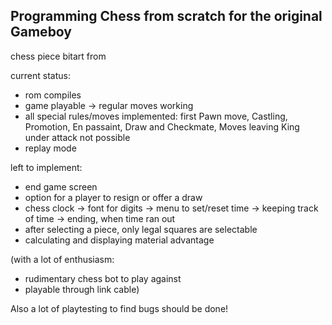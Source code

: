## Programming Chess from scratch for the original Gameboy

chess piece bitart from <link>

current status:
- rom compiles
- game playable -> regular moves working
- all special rules/moves implemented:
    first Pawn move, Castling, Promotion, En passaint, Draw and Checkmate, Moves leaving King under attack not possible
- replay mode

left to implement:
- end game screen
- option for a player to resign or offer a draw
- chess clock
    -> font for digits
    -> menu to set/reset time
    -> keeping track of time
    -> ending, when time ran out
- after selecting a piece, only legal squares are selectable
- calculating and displaying material advantage

(with a lot of enthusiasm:
 - rudimentary chess bot to play against
 - playable through link cable)

 Also a lot of playtesting to find bugs should be done!
